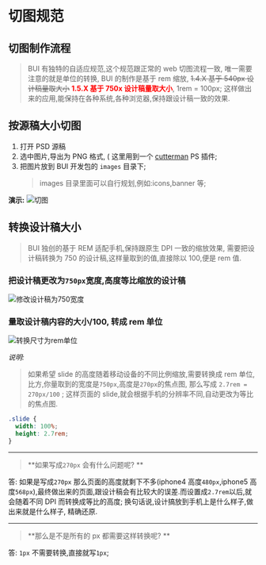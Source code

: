 # 切图规范

## 切图制作流程

> BUI 有独特的自适应规范,这个规范跟正常的 web 切图流程一致, 唯一需要注意的就是单位的转换, BUI 的制作是基于 rem 缩放, <del>1.4.X 基于 540px 设计稿量取大小</del> <strong style="color:red">1.5.X 基于 750x 设计稿量取大小</strong>, 1rem = 100px; 这样做出来的应用,能保持在各种系统,各种浏览器,保持跟设计稿一致的效果.

## 按源稿大小切图

1. 打开 PSD 源稿
2. 选中图片,导出为 PNG 格式, ( 这里用到一个 <a href="http://www.cutterman.cn/zh/cutterman" target="_target">cutterman</a> PS 插件;
3. 把图片放到 BUI 开发包的 `images` 目录下;
   > images 目录里面可以自行规划,例如:icons,banner 等;

**演示:**
![切图](/static/images/cutimage_low.gif)

## 转换设计稿大小

> BUI 独创的基于 REM 适配手机,保持跟原生 DPI 一致的缩放效果, 需要把设计稿转换为 750 的设计稿,这样量取到的值,直接除以 100,便是 rem 值.

### 把设计稿更改为`750px`宽度,高度等比缩放的设计稿

![修改设计稿为750宽度](/static/images/modify540.png)

### 量取设计稿内容的大小/100, 转成 rem 单位

![转换尺寸为rem单位](/static/images/getSlideHeight.png)

_说明:_

> 如果希望 slide 的高度随着移动设备的不同比例缩放,需要转换成 rem 单位, 比方,你量取到的宽度是`750px`,高度是`270px`的焦点图, 那么写成 `2.7rem = 270px/100` ; 这样页面的 slide,就会根据手机的分辨率不同,自动更改为等比的焦点图.

```css
.slide {
  width: 100%;
  height: 2.7rem;
}
```

---

> **如果写成`270px` 会有什么问题呢? **

答: 如果是写成`270px` 那么页面的高度就剩下不多(iphone4 高度`480px`,iphone5 高度`568px`),最终做出来的页面,跟设计稿会有比较大的误差.而设置成`2.7rem`以后,就会随着不同 DPI 而转换成等比的高度; 换句话说,设计搞放到手机上是什么样子,做出来就是什么样子, 精确还原.

---

> **那么是不是所有的 px 都需要这样转换呢? **

答: `1px` 不需要转换,直接就写`1px`;
